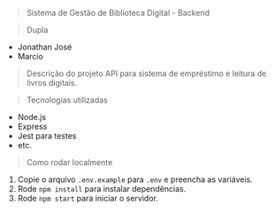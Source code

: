 >Sistema de Gestão de Biblioteca Digital - Backend

> Dupla
- Jonathan José
- Marcio

> Descrição do projeto
API para sistema de empréstimo e leitura de livros digitais.

> Tecnologias utilizadas
- Node.js
- Express 
- Jest para testes
- etc.

> Como rodar localmente

1. Copie o arquivo `.env.example` para `.env` e preencha as variáveis.
2. Rode `npm install` para instalar dependências.
3. Rode `npm start` para iniciar o servidor.
